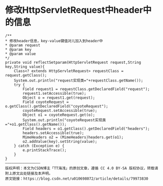 # 修改HttpServletRequest中header中的信息

    /**
    * 修改header信息，key-value键值对儿加入到header中
    * @param request
    * @param key
    * @param value
    */
    private void reflectSetparam(HttpServletRequest request,String key,String value){
        Class<? extends HttpServletRequest> requestClass = request.getClass();
        System.out.println("request实现类="+requestClass.getName());
        try {
            Field request1 = requestClass.getDeclaredField("request");
            request1.setAccessible(true);
            Object o = request1.get(request);
            Field coyoteRequest = o.getClass().getDeclaredField("coyoteRequest");
            coyoteRequest.setAccessible(true);
            Object o1 = coyoteRequest.get(o);
            System.out.println("coyoteRequest实现类="+o1.getClass().getName());
            Field headers = o1.getClass().getDeclaredField("headers");
            headers.setAccessible(true);
            MimeHeaders o2 = (MimeHeaders)headers.get(o1);
            o2.addValue(key).setString(value);
        } catch (Exception e) {
            e.printStackTrace();
        }
    }
    ————————————————
    版权声明：本文为CSDN博主「TT海浅」的原创文章，遵循 CC 4.0 BY-SA 版权协议，转载请附上原文出处链接及本声明。
    原文链接：https://blog.csdn.net/u010698072/article/details/79973830